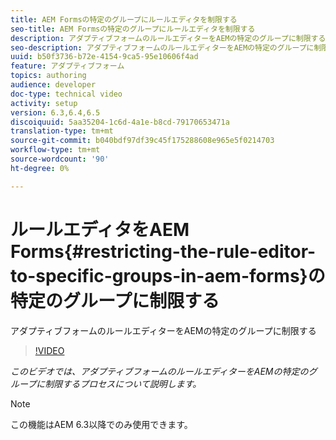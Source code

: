 ```yaml
---
title: AEM Formsの特定のグループにルールエディタを制限する
seo-title: AEM Formsの特定のグループにルールエディタを制限する
description: アダプティブフォームのルールエディターをAEMの特定のグループに制限する
seo-description: アダプティブフォームのルールエディターをAEMの特定のグループに制限する
uuid: b50f3736-b72e-4154-9ca5-95e10606f4ad
feature: アダプティブフォーム
topics: authoring
audience: developer
doc-type: technical video
activity: setup
version: 6.3,6.4,6.5
discoiquuid: 5aa35204-1c6d-4a1e-b8cd-79170653471a
translation-type: tm+mt
source-git-commit: b040bdf97df39c45f175288608e965e5f0214703
workflow-type: tm+mt
source-wordcount: '90'
ht-degree: 0%

---
```



# ルールエディタをAEM Forms{#restricting-the-rule-editor-to-specific-groups-in-aem-forms}の特定のグループに制限する

アダプティブフォームのルールエディターをAEMの特定のグループに制限する

>[!VIDEO](https://video.tv.adobe.com/v/19470?quality=9&learn=on)

*このビデオでは、アダプティブフォームのルールエディターをAEMの特定のグループに制限するプロセスについて説明します。*

>[!NOTE]
>
>この機能はAEM 6.3以降でのみ使用できます。

